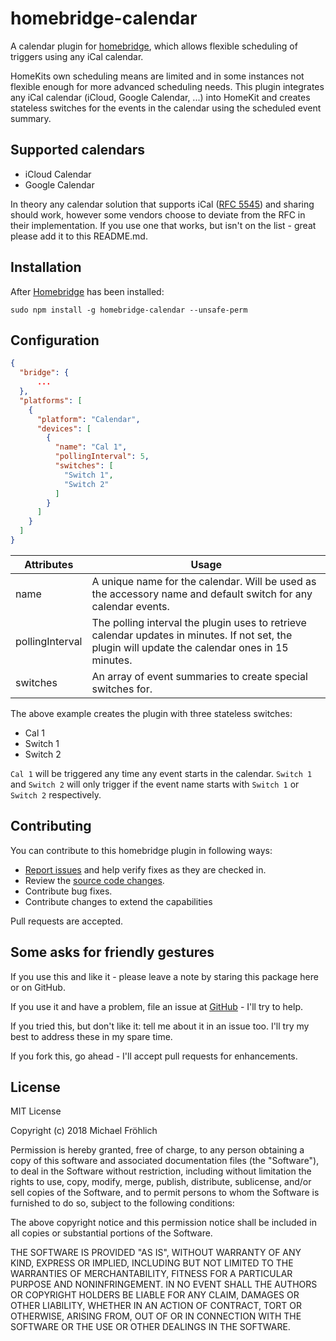# homebridge-calendar

A calendar plugin for [homebridge](https://github.com/nfarina/homebridge), which allows flexible scheduling of triggers using any iCal calendar.

HomeKits own scheduling means are limited and in some instances not flexible enough for more advanced scheduling needs. This plugin integrates any iCal calendar (iCloud, Google Calendar, ...) into HomeKit and creates stateless switches for the events in the calendar using the scheduled event summary.

## Supported calendars

- iCloud Calendar
- Google Calendar

In theory any calendar solution that supports iCal ([RFC 5545](https://tools.ietf.org/html/rfc5545)) and sharing should work, however some vendors choose to deviate from the RFC in their implementation. If you use one that works, but isn't on the list - great please add it to this README.md.

## Installation

After [Homebridge](https://github.com/nfarina/homebridge) has been installed:

 ```sudo npm install -g homebridge-calendar --unsafe-perm```

## Configuration

```json
{
  "bridge": {
      ...
  },
  "platforms": [
    {
      "platform": "Calendar",
      "devices": [
        {
          "name": "Cal 1",
          "pollingInterval": 5,
          "switches": [
            "Switch 1",
            "Switch 2"
          ]
        }
      ]
    }
  ]
}
```

| Attributes | Usage |
|------------|-------|
| name | A unique name for the calendar. Will be used as the accessory name and default switch for any calendar events. |
| pollingInterval | The polling interval the plugin uses to retrieve calendar updates in minutes. If not set, the plugin will update the calendar ones in 15 minutes. |
| switches | An array of event summaries to create special switches for. |

The above example creates the plugin with three stateless switches:

- Cal 1
- Switch 1
- Switch 2

`Cal 1` will be triggered any time any event starts in the calendar. `Switch 1` and `Switch 2` will only trigger if the event name starts with `Switch 1` or `Switch 2` respectively.

## Contributing

You can contribute to this homebridge plugin in following ways:

- [Report issues](https://github.com/grover/homebridge-calendar/issues) and help verify fixes as they are checked in.
- Review the [source code changes](https://github.com/grover/homebridge-calendar/pulls).
- Contribute bug fixes.
- Contribute changes to extend the capabilities

Pull requests are accepted.

## Some asks for friendly gestures

If you use this and like it - please leave a note by staring this package here or on GitHub.

If you use it and have a
problem, file an issue at [GitHub](https://github.com/grover/homebridge-calendar/issues) - I'll try
to help.

If you tried this, but don't like it: tell me about it in an issue too. I'll try my best
to address these in my spare time.

If you fork this, go ahead - I'll accept pull requests for enhancements.

## License

MIT License

Copyright (c) 2018 Michael Fröhlich

Permission is hereby granted, free of charge, to any person obtaining a copy
of this software and associated documentation files (the "Software"), to deal
in the Software without restriction, including without limitation the rights
to use, copy, modify, merge, publish, distribute, sublicense, and/or sell
copies of the Software, and to permit persons to whom the Software is
furnished to do so, subject to the following conditions:

The above copyright notice and this permission notice shall be included in all
copies or substantial portions of the Software.

THE SOFTWARE IS PROVIDED "AS IS", WITHOUT WARRANTY OF ANY KIND, EXPRESS OR
IMPLIED, INCLUDING BUT NOT LIMITED TO THE WARRANTIES OF MERCHANTABILITY,
FITNESS FOR A PARTICULAR PURPOSE AND NONINFRINGEMENT. IN NO EVENT SHALL THE
AUTHORS OR COPYRIGHT HOLDERS BE LIABLE FOR ANY CLAIM, DAMAGES OR OTHER
LIABILITY, WHETHER IN AN ACTION OF CONTRACT, TORT OR OTHERWISE, ARISING FROM,
OUT OF OR IN CONNECTION WITH THE SOFTWARE OR THE USE OR OTHER DEALINGS IN THE
SOFTWARE.
